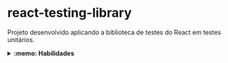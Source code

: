 # react-testing-library
Projeto desenvolvido aplicando a biblioteca de testes do React em testes unitários.

<details>
  <summary><strong>:memo: Habilidades</strong></summary><br />

  Neste projeto, foi desenvolvido:

  * Utilização dos seletores (queries) da React-Testing-Library em testes automatizados;

  * Simulação de eventos com a React-Testing-Library em testes automatizados;

  * Teste de fluxos lógicos assíncronos com a React-Testing-Library;

  * Testes que permitam a refatoração da estrutura dos componentes da aplicação sem necessidade de serem alterados;

  * Testar inputs.
</details>